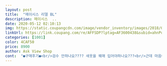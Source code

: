 ```yaml
---
layout: post 
title:  "메이시스 리델 BL" 
description: 메이시스  ..
date: 2020-05-12 02:10:13 
img: https://static.coupangcdn.com/image/vendor_inventory/images/2018/06/14/14/1/f829a499-179e-443e-995d-1a011911f05e.jpg 
linkUrl: https://link.coupang.com/re/AFFSDP?lptag=AF3600438&subid=ahnPublicAsk&pageKey=100164215&itemId=306028391&vendorItemId=70669422412&traceid=V0-113-8101a9f679e64a21 
categories: [1001] 
color: 4CAF50 
price: 8900 
author: Ask View Shop 
cont:  "●구매후기●<br/>검수 안하나요???? 새옷을 꿰매 입어야하나요???<br/>근데 마음에 드네요.<br/><br/>다 좋아요.<br/><br/>뚱뚱한 모습도슬쩍 잘 가려주네요.<br/><br/>무엇보다 예뻐요^^<br/>상품평이 좋지않아 고민했어요.<br/><br/>적당한 가오리 마음에 들어요<br/>짱입니다.<br/><br/>편하고 디자인도 멋지고 바느질,재질<br/>흰색도 주문해야 겠어요.<br/><br/>" 
---
```

